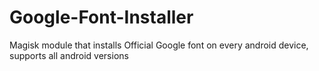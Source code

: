 # Google-Font-Installer
Magisk module that installs Official Google font on every android device, supports all android versions
